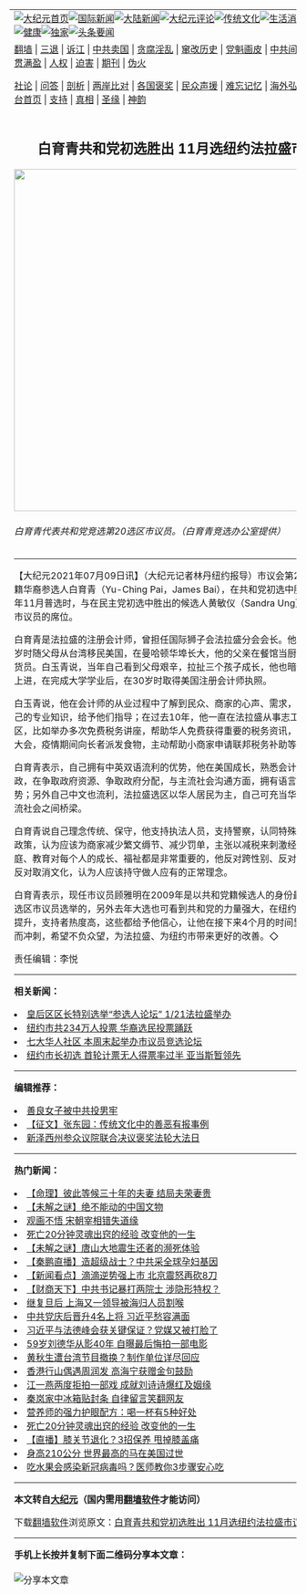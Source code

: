<a name="1" id="1" target="_blank"></a><span id="1"></span>
<table align=center border="0"><tr><td colspan="2" VALIGN=TOP><a href="https://github.com/lhixzh3841/djy/blob/master/gb/nf1351518.md#1"><img src="https://raw.githubusercontent.com/lhixzh3841/www/master/t/djy/1.jpg" title="大纪元首页" alt="大纪元首页"></a><a href="https://github.com/lhixzh3841/djy/blob/master/gb/n24hr.md#1"><img src="https://raw.githubusercontent.com/lhixzh3841/www/master/t/djy/3.jpg" title="国际新闻" alt="国际新闻"></a><a href="https://github.com/lhixzh3841/djy/blob/master/gb/nsc413.md#1"><img src="https://raw.githubusercontent.com/lhixzh3841/www/master/t/djy/4.jpg" title="大陆新闻" alt="大陆新闻"></a><a href="https://github.com/lhixzh3841/djy/blob/master/gb/news392.md#1"><img src="https://raw.githubusercontent.com/lhixzh3841/www/master/t/djy/5.jpg" title="大纪元评论" alt="大纪元评论"></a><a href="https://github.com/lhixzh3841/djy/blob/master/gb/news2007.md#1"><img src="https://raw.githubusercontent.com/lhixzh3841/www/master/t/djy/6.jpg" title="传统文化" alt="传统文化"></a><a href="https://github.com/lhixzh3841/djy/blob/master/gb/news2008.md#1"><img src="https://raw.githubusercontent.com/lhixzh3841/www/master/t/djy/7.jpg" title="生活消费" alt="生活消费"></a><a href="https://github.com/lhixzh3841/djy/blob/master/gb/ncyule.md#1"><img src="https://raw.githubusercontent.com/lhixzh3841/www/master/t/djy/8.jpg" title="娱乐休闲" alt="娱乐休闲"></a><a href="https://github.com/lhixzh3841/djy/blob/master/gb/nsc1002.md#1"><img src="https://raw.githubusercontent.com/lhixzh3841/www/master/t/djy/9.jpg" title="健康" alt="健康"></a><a href="https://github.com/lhixzh3841/djy/blob/master/gb/nf6092.md#1"><img src="https://raw.githubusercontent.com/lhixzh3841/www/master/t/djy/10a.jpg" title="独家" alt="独家"></a><a href="https://github.com/lhixzh3841/djy/blob/master/gb/nf4514.md#1"><img src="https://raw.githubusercontent.com/lhixzh3841/www/master/t/djy/12a.jpg" title="头条要闻" alt="头条要闻"></a></td></tr>
<tr><td colspan="2" VALIGN=TOP><a target="_blank" href="https://github.com/lhixzh3841/www/blob/master/README.md?zsrh#1">翻墙</a> | <a target="_blank" href="https://github.com/lhixzh3841/djy/blob/master/gb/nf5657.md#1">三退</a> | <a target="_blank" href="https://github.com/lhixzh3841/djy/blob/master/gb/nf6124.md#1">诉江</a> | <a target="_blank" href="https://github.com/lhixzh3841/djy/blob/master/gb/nf1176117.md#1">中共卖国</a> | <a target="_blank" href="https://github.com/lhixzh3841/djy/blob/master/gb/nf5773.md#1">贪腐淫乱</a> | <a target="_blank" href="https://github.com/lhixzh3841/djy/blob/master/gb/nf1176115.md#1">窜改历史</a> | <a target="_blank" href="https://github.com/lhixzh3841/djy/blob/master/gb/nf1176107.md#1">党魁画皮</a> | <a target="_blank" href="https://github.com/lhixzh3841/djy/blob/master/gb/nf1320400.md#1">中共间谍</a> | <a target="_blank" href="https://github.com/lhixzh3841/djy/blob/master/gb/nf1176114.md#1">破坏传统</a> | <a target="_blank" href="https://github.com/lhixzh3841/ntdtv/blob/master/gb/prog447_1.md#1">恶贯满盈</a> | <a target="_blank" href="https://github.com/lhixzh3841/djy/blob/master/gb/ncid278.md#1">人权</a> | <a target="_blank" href="https://github.com/lhixzh3841/djy/blob/master/gb/nf1176111.md#1">迫害</a> | <a target="_blank" href="https://gitlab.com/szzdlab/mh-qikan/blob/master/README.md#1">期刊</a> | <a target="_blank" href="https://github.com/lhixzh3841/djy/blob/master/gb/nf5562.md#1">伪火</a></p><p><a target="_blank" href="https://github.com/lhixzh3841/djy/blob/master/gb/9p.md#1">社论</a> | <a target="_blank" href="https://github.com/lhixzh3841/djy/blob/master/gb/nf4378.md#1">问答</a> | <a target="_blank" href="https://github.com/lhixzh3841/djy/blob/master/gb/nf5792.md#1">剖析</a> | <a target="_blank" href="https://github.com/lhixzh3841/djy/blob/master/gb/nf5735.md#1">两岸比对</a> | <a target="_blank" href="https://github.com/lhixzh3841/djy/blob/master/gb/nf6119.md#1">各国褒奖</a> | <a target="_blank" href="https://github.com/lhixzh3841/djy/blob/master/gb/nf6120.md#1">民众声援</a> | <a target="_blank" href="https://github.com/lhixzh3841/djy/blob/master/gb/nf1188594.md#1">难忘记忆</a> | <a target="_blank" href="https://github.com/lhixzh3841/djy/blob/master/gb/nf3180.md#1">海外弘传</a> | <a target="_blank" href="https://github.com/lhixzh3841/djy/blob/master/gb/nf5410.md#1">万人上访</a> | <a target="_blank" href="https://github.com/lhixzh3841/www/blob/master/README.md?zsrh#1">平台首页</a> | <a target="_blank" href="https://github.com/lhixzh3841/djy/blob/master/gb/nf4386.md#1">支持</a> | <a target="_blank" href="https://github.com/lhixzh3841/djy/blob/master/gb/nf4389.md#1">真相</a> | <a target="_blank" href="https://github.com/lhixzh3841/djy/blob/master/gb/nf5790.md#1">圣缘</a> | <a target="_blank" href="https://github.com/lhixzh3841/djy/blob/master/gb/nf4786.md#1">神韵</a></td></tr>
<tr><td VALIGN=TOP width="626"><h2 align=center>白育青共和党初选胜出  11月选纽约法拉盛市议员</h2>
<img width="600" src="https://i.epochtimes.com/assets/uploads/2021/07/id13077784-150622-600x400.png" />
<h6>白育青代表共和党竞选第20选区市议员。（白育青竞选办公室提供）
</h6>
<hr>
	<p>【大纪元2021年07月09日讯】（大纪元记者林丹纽约报导）市议会第20选区<ahref="https://github.com/lhixzh3841/djy/blob/master/gb/tag/%E5%85%B1%E5%92%8C%E5%85%9A.md#1">共和党</a>籍华裔参选人白育青（Yu-Ching Pai，James Bai），在共和党初选中胜出，将在今年11月普选时，与在民主党初选中胜出的候选人黄敏仪（Sandra Ung）竞争<ahref="https://github.com/lhixzh3841/djy/blob/master/gb/tag/%E6%B3%95%E6%8B%89%E7%9B%9B.md#1">法拉盛</a><ahref="https://github.com/lhixzh3841/djy/blob/master/gb/tag/%E5%B8%82%E8%AE%AE%E5%91%98.md#1">市议员</a>的席位。</p>
<p>白育青是<ahref="https://github.com/lhixzh3841/djy/blob/master/gb/tag/%E6%B3%95%E6%8B%89%E7%9B%9B.md#1">法拉盛</a>的注册会计师，曾担任国际狮子会法拉盛分会会长。他在1980年初8岁时随父母从台湾移民美国，在曼哈顿华埠长大，他的父亲在餐馆当厨师，母亲当送货员。白玉青说，当年自己看到父母艰辛，拉扯三个孩子成长，他也暗暗在求学路上上进，在完成大学学业后，在30岁时取得美国注册会计师执照。</p>
<p>白玉青说，他在会计师的从业过程中了解到民众、商家的心声、需求，并经常运用自己的专业知识，给予他们指导；在过去10年，他一直在法拉盛从事志工活动，服务社区，比如举办多次免费税务讲座，帮助华人免费获得重要的税务资讯，协助举办敬老大会，疫情期间向长者派发食物，主动帮助小商家申请联邦税务补助等。</p>
<p>白育青表示，自己拥有中英双语流利的优势，他在美国成长，熟悉会计、经济、财政，在争取政府资源、争取政府分配，与主流社会沟通方面，拥有语言及专业的优势；另外自己中文也流利，法拉盛选区以华人居民为主，自己可充当华人与政府、主流社会之间桥梁。</p>
<p>白育青说自己理念传统、保守，他支持执法人员，支持警察，认同特殊高中入学考试政策，认为应该为商家减少繁文缛节、减少罚单，主张以减税来刺激经济；认为家庭、教育对每个人的成长、福祉都是非常重要的，他反对跨性别、反对卖淫合法化、反对取消文化，认为人应该持守做人应有的正常理念。</p>
<p>白育青表示，现任<ahref="https://github.com/lhixzh3841/djy/blob/master/gb/tag/%E5%B8%82%E8%AE%AE%E5%91%98.md#1">市议员</a>顾雅明在2009年是以<ahref="https://github.com/lhixzh3841/djy/blob/master/gb/tag/%E5%85%B1%E5%92%8C%E5%85%9A.md#1">共和党</a>籍候选人的身份最终赢得第20选区市议员<ahref="https://github.com/lhixzh3841/djy/blob/master/gb/tag/%E9%80%89%E4%B8%BE.md#1">选举</a>的，另外去年大选也可看到共和党的力量强大，在纽约州的力量也在提升，支持者热度高，这些都给予他信心，让他在接下来4个月的时间里为实现目标而冲刺，希望不负众望，为法拉盛、为纽约市带来更好的改善。◇</p>
<p>责任编辑：李悦</p>
	
<hr>


<strong>相关新闻：</strong>
<li><a href="https://github.com/lhixzh3841/djy/blob/master/gb/20/1/18/n11802227.md#1">皇后区区长特别选举“参选人论坛” 1/21法拉盛举办</a></li>
<li><a href="https://github.com/lhixzh3841/djy/blob/master/gb/20/11/4/n12523017.md#1">纽约市共234万人投票 华裔选民投票踊跃</a></li>
<li><a href="https://github.com/lhixzh3841/djy/blob/master/gb/21/1/13/n12684561.md#1">七大华人社区 本周末起举办市议员竞选论坛</a></li>
<li><a href="https://github.com/lhixzh3841/djy/blob/master/gb/21/6/23/n13041013.md#1">纽约市长初选 首轮计票无人得票率过半 亚当斯暂领先</a></li>
<hr>


<strong>编辑推荐：</strong>
<li><a href="https://github.com/lhixzh3841/djy/blob/master/gb/13/9/29/n3974789.md?dfh#1" target="_blank">善良女子被中共投男牢</a></li><li><a href="https://github.com/tsiac2612/djy/blob/master/gb/19/5/8/n11242784.md#1" target="_blank">【征文】张东园：传统文化中的善恶有报事例</a></li><li><a href="https://github.com/tsiac2612/djy/blob/master/gb/19/5/9/n11245885.md#1" target="_blank">新泽西州参众议院联合决议褒奖法轮大法日</a></li>
<hr>

<strong>热门新闻：</strong>
<li><a href="https://github.com/imrjje317/djy/blob/master/gb/21/6/14/n13020872.md#1">【命理】彼此等候三十年的夫妻 结局夫荣妻贵</a></li>
<li><a href="https://github.com/imrjje317/djy/blob/master/gb/21/7/2/n13064296.md#1">【未解之谜】绝不能动的中国文物</a></li>
<li><a href="https://github.com/imrjje317/djy/blob/master/gb/21/6/26/n13049744.md#1">观画不悟 宋朝宰相错失道缘</a></li>
<li><a href="https://github.com/imrjje317/djy/blob/master/gb/21/7/7/n13073533.md#1">死亡20分钟灵魂出窍的经验 改变他的一生</a></li>
<li><a href="https://github.com/imrjje317/djy/blob/master/gb/21/7/1/n13061464.md#1">【未解之谜】唐山大地震生还者的濒死体验</a></li>
<li><a href="https://github.com/imrjje317/djy/blob/master/gb/21/7/7/n13074838.md#1">【秦鹏直播】造超级战士？中共采全球孕妇基因</a></li>
<li><a href="https://github.com/imrjje317/djy/blob/master/gb/21/7/7/n13074827.md#1">【新闻看点】滴滴逆势强上市 北京震怒再砍8刀</a></li>
<li><a href="https://github.com/imrjje317/djy/blob/master/gb/21/7/7/n13074227.md#1">【财商天下】中共书记暴打两院士 涉隐形特权？</a></li>
<li><a href="https://github.com/imrjje317/djy/blob/master/gb/21/7/6/n13071787.md#1">继复旦后 上海又一领导被海归人员割喉</a></li>
<li><a href="https://github.com/imrjje317/djy/blob/master/gb/21/7/6/n13070189.md#1">中共党庆后晋升4名上将 习近平愁容满面</a></li>
<li><a href="https://github.com/imrjje317/djy/blob/master/gb/21/7/6/n13072236.md#1">习近平与法德峰会获关键保证？党媒又被打脸了</a></li>
<li><a href="https://github.com/imrjje317/djy/blob/master/gb/21/7/6/n13072561.md#1">59岁刘德华从影40年 自曝最后悔拍一部电影</a></li>
<li><a href="https://github.com/imrjje317/djy/blob/master/gb/21/7/7/n13074748.md#1">黄秋生遭台湾节目撤换？制作单位详尽回应</a></li>
<li><a href="https://github.com/imrjje317/djy/blob/master/gb/21/7/5/n13070088.md#1">香港行山偶遇周润发 高海宁获赠金句鼓励</a></li>
<li><a href="https://github.com/imrjje317/djy/blob/master/gb/21/7/6/n13072394.md#1">江一燕两度拒拍一部戏 成就刘诗诗爆红及姻缘</a></li>
<li><a href="https://github.com/imrjje317/djy/blob/master/gb/21/7/7/n13074584.md#1">秦岚家中冰箱贴封条 自律留言笑翻网友</a></li>
<li><a href="https://github.com/imrjje317/djy/blob/master/gb/21/7/6/n13071655.md#1">营养师的强力护眼配方：喝一杯有5种好处</a></li>
<li><a href="https://github.com/imrjje317/djy/blob/master/gb/21/7/7/n13073533.md#1">死亡20分钟灵魂出窍的经验 改变他的一生</a></li>
<li><a href="https://github.com/imrjje317/djy/blob/master/gb/21/7/6/n13071486.md#1">【直播】膝关节退化？3招保养 甩掉膝盖痛</a></li>
<li><a href="https://github.com/imrjje317/djy/blob/master/gb/21/7/6/n13071139.md#1">身高210公分 世界最高的马在美国过世</a></li>
<li><a href="https://github.com/imrjje317/djy/blob/master/gb/21/7/6/n13071144.md#1">吃水果会感染新冠病毒吗？医师教你3步骤安心吃</a></li>
<hr>

<strong>本文转自<a href="https://www.epochtimes.com">大纪元</a>（国内需用<a href="https://github.com/lhixzh3841/www/blob/master/README.md#8">翻墙软件</a>才能访问）</strong><p>下载<a href="https://github.com/lhixzh3841/www/blob/master/README.md#8">翻墙软件</a>浏览原文：<a href="https://www.epochtimes.com/gb/21/7/9/n13077782.htm">白育青共和党初选胜出  11月选纽约法拉盛市议员</a></p><hr>

<strong>手机上长按并复制下面二维码分享本文章：</strong><br><br><img src="https://chart.apis.google.com/chart?cht=qr&chs=240x240&choe=UTF-8&chld=M|2&chl=https://github.com/lhixzh3841/djy/blob/master/gb/21/7/9/n13077782.md%231" title="分享本文章"></td><td VALIGN=TOP><a href="https://github.com/lhixzh3841/djy/blob/master/gb/16/1/21/n4622075.md?dfh#1" target="_blank"><img src="https://raw.githubusercontent.com/lhixzh3841/djy/master/gb/300/wei-f1.jpg" title="中共的伪火骗局"  alt="中共的伪火骗局"></a><br><a href="https://github.com/lhixzh3841/www/blob/master/README.md?dfh#9" target="_blank"><img src="https://raw.githubusercontent.com/lhixzh3841/djy/master/gb/300/yong-h.jpg" title="永恒的见证"  alt="永恒的见证"></a><br><a href="https://github.com/lhixzh3841/djy/blob/master/gb/13/9/29/n3974789.md?dfh#1" target="_blank"><img src="https://raw.githubusercontent.com/lhixzh3841/djy/master/gb/300/shang-lnz.jpg" title="善良女子被中共投男牢"  alt="善良女子被中共投男牢"></a><br><a href="https://github.com/lhixzh3841/djy/blob/master/gb/16/3/16/n4663449.md?dfh#1" target="_blank"><img src="https://raw.githubusercontent.com/lhixzh3841/djy/master/gb/300/huo-z3.jpg" title="警卫目击活摘器官"  alt="警卫目击活摘器官"></a><br><a href="https://github.com/lhixzh3841/djy/blob/master/gb/16/8/7/n8177641.md?dfh#1" target="_blank"><img src="https://raw.githubusercontent.com/lhixzh3841/djy/master/gb/300/huo-z4.jpg" title="证人描述活摘恐怖"  alt="证人描述活摘恐怖"></a><br><a href="https://github.com/lhixzh3841/djy/blob/master/gb/10/4/19/n2881569.md?dfh#1" target="_blank"><img src="https://raw.githubusercontent.com/lhixzh3841/djy/master/gb/300/huo-z1.jpg" title="揭开活摘器官黑幕"  alt="揭开活摘器官黑幕"></a><br><a href="https://github.com/lhixzh3841/djy/blob/master/gb/10/11/7/n3077476.md?dfh#1" target="_blank"><img src="https://raw.githubusercontent.com/lhixzh3841/djy/master/gb/300/ma-ks.jpg" title="马克思的成魔之路"  alt="马克思的成魔之路"></a><br><a href="https://github.com/lhixzh3841/djy/blob/master/gb/14/6/9/n4173977.md?dfh#1" target="_blank"><img src="https://raw.githubusercontent.com/lhixzh3841/djy/master/gb/300/chang-zs.jpg" title="藏字石 蕴天机"  alt="藏字石 蕴天机"></a><br><a href="https://github.com/lhixzh3841/djy/blob/master/gb/18/5/10/n10381511.md?dfh#1" target="_blank"><img src="https://raw.githubusercontent.com/lhixzh3841/djy/master/gb/300/st1.jpg" title="关注三亿人三退"  alt="关注三亿人三退"></a><br><a href="https://github.com/lhixzh3841/djy/blob/master/gb/18/3/21/n10237682.md?dfh#1" target="_blank"><img src="https://raw.githubusercontent.com/lhixzh3841/djy/master/gb/300/jie-t.jpg" title="解体中共复兴中华"  alt="解体中共复兴中华"></a><br><a href="https://github.com/lhixzh3841/djy/blob/master/gb/9/2/9/n2422991.md?dfh#1" target="_blank"><img src="https://raw.githubusercontent.com/lhixzh3841/djy/master/gb/300/gao-zs.jpg" title="中共迫害良心律师"  alt="中共迫害良心律师"></a><br><a href="https://github.com/lhixzh3841/djy/blob/master/gb/18/12/9/n10900044.md?dfh#1" target="_blank"><img src="https://raw.githubusercontent.com/lhixzh3841/djy/master/gb/300/sj1.jpg" title="三百多万人举报江泽民"  alt="三百多万人举报江泽民"></a><br><a href="https://github.com/lhixzh3841/djy/blob/master/gb/18/8/28/n10672014.md?dfh#1" target="_blank"><img src="https://raw.githubusercontent.com/lhixzh3841/djy/master/gb/300/sj2.jpg" title="这些官员为何起诉江泽民"  alt="这些官员为何起诉江泽民"></a><br><a href="https://github.com/lhixzh3841/djy/blob/master/gb/8/12/18/n2367165.md?dfh#1" target="_blank"><img src="https://raw.githubusercontent.com/lhixzh3841/djy/master/gb/300/liangan.jpg" title="海峡两岸的强烈对比"  alt="海峡两岸的强烈对比"></a><br><a href="https://github.com/lhixzh3841/djy/blob/master/gb/15/12/10/n4593139.md?dfh#1" target="_blank"><img src="https://raw.githubusercontent.com/lhixzh3841/djy/master/gb/300/jia-ndzl.jpg" title="加拿大总理的贺信"  alt="加拿大总理的贺信"></a><br><a href="https://github.com/lhixzh3841/djy/blob/master/gb/11/6/17/n3289382.md?dfh#1" target="_blank"><img src="https://raw.githubusercontent.com/lhixzh3841/djy/master/gb/300/xiao-wd.jpg" title="探寻真相兼听则明"  alt="探寻真相兼听则明"></a><br><a href="https://github.com/lhixzh3841/djy/blob/master/gb/18/10/27/n10812623.md?dfh#1" target="_blank"><img src="https://raw.githubusercontent.com/lhixzh3841/djy/master/gb/300/yindu.jpg" title="印度媒体报道东方"  alt="印度媒体报道东方"></a><br><a href="https://github.com/lhixzh3841/djy/blob/master/gb/18/6/9/n10469652.md?dfh#1" target="_blank"><img src="https://raw.githubusercontent.com/lhixzh3841/djy/master/gb/300/xie-j.jpg" title="不一样的海外校园"  alt="不一样的海外校园"></a><br><a href="https://github.com/lhixzh3841/djy/blob/master/gb/7/4/5/n1669415.md?dfh#1" target="_blank"><img src="https://raw.githubusercontent.com/lhixzh3841/djy/master/gb/300/li-up.jpg" title="从大师到徒弟的传奇"  alt="从大师到徒弟的传奇"></a><br><a href="https://github.com/lhixzh3841/djy/blob/master/gb/17/5/26/n9191512.md?dfh#1" target="_blank"><img src="https://raw.githubusercontent.com/lhixzh3841/djy/master/gb/300/zfl2.jpg" title="亿万人与东方一本奇书"  alt="亿万人与东方一本奇书"></a><br><a href="https://github.com/lhixzh3841/djy/blob/master/gb/13/11/27/n4020290.md?dfh#1" target="_blank"><img src="https://raw.githubusercontent.com/lhixzh3841/djy/master/gb/300/zhen-h.jpg" title="大陆见不到的震撼场面"  alt="大陆见不到的震撼场面"></a><br><a href="https://github.com/lhixzh3841/djy/blob/master/gb/15/7/17/n4482910.md?dfh#1" target="_blank"><img src="https://raw.githubusercontent.com/lhixzh3841/djy/master/gb/300/dalu-sk.jpg" title="人心向善 大陆当初盛况"  alt="人心向善 大陆当初盛况"></a><br><a href="https://github.com/lhixzh3841/djy/blob/master/gb/19/1/5/n10955468.md?dfh#1" target="_blank"><img src="https://raw.githubusercontent.com/lhixzh3841/djy/master/gb/300/zfl1.jpg" title="追寻真理 这书讲什么"  alt="追寻真理 这书讲什么"></a><br><a href="https://github.com/lhixzh3841/www/blob/master/README.md?dfh#1" target="_blank"><img src="https://raw.githubusercontent.com/lhixzh3841/djy/master/gb/300/fq1.jpg" title="下载免费翻墙软件"  alt="下载免费翻墙软件"></a><br></td></tr></table>
